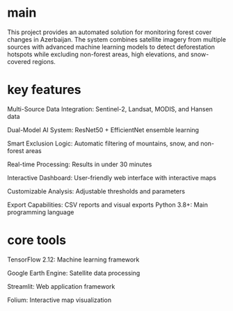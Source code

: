 # main
This project provides an automated solution for monitoring forest cover changes in Azerbaijan. The system combines satellite imagery from multiple sources with advanced machine learning models to detect deforestation hotspots while excluding non-forest areas, high elevations, and snow-covered regions.
# key features
Multi-Source Data Integration: Sentinel-2, Landsat, MODIS, and Hansen data

Dual-Model AI System: ResNet50 + EfficientNet ensemble learning

Smart Exclusion Logic: Automatic filtering of mountains, snow, and non-forest areas

Real-time Processing: Results in under 30 minutes

Interactive Dashboard: User-friendly web interface with interactive maps

Customizable Analysis: Adjustable thresholds and parameters

Export Capabilities: CSV reports and visual exports
Python 3.8+: Main programming language
# core tools
TensorFlow 2.12: Machine learning framework

Google Earth Engine: Satellite data processing

Streamlit: Web application framework

Folium: Interactive map visualization
